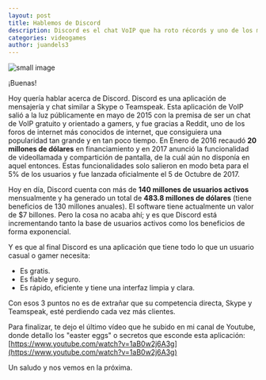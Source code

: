 ```yaml
---
layout: post
title: Hablemos de Discord
description: Discord es el chat VoIP que ha roto récords y uno de los más usados actualmente
categories: videogames
author: juandels3
---
```


![small image]({{site.baseurl}}/images/discord.jpg)

¡Buenas!

Hoy quería hablar acerca de Discord.
Discord es una aplicación de mensajería y chat similar a Skype o Teamspeak. Esta aplicación de VoIP salió a la luz públicamente en mayo de 2015 con la premisa de ser un chat de VoIP gratuito y orientado a gamers, y fue gracias a Reddit, uno de los foros de internet más conocidos de internet, que consiguiera una popularidad tan grande y en tan poco tiempo. 
En Enero de 2016 recaudó **20 millones de dólares** en financiamiento y en 2017 anunció la funcionalidad de videollamada y compartición de pantalla, de la cuál aún no disponía en aquel entonces. Estas funcionalidades solo salieron en modo beta para el 5% de los usuarios y fue lanzada oficialmente el 5 de Octubre de 2017.

Hoy en día, Discord cuenta con más de **140 millones de usuarios activos** mensualmente y ha generado un total de **483.8 millones de dólares** (tiene beneficios de 130 millones anuales). El software tiene actualmente un valor de $7 billones.
Pero la cosa no acaba ahí; y es que Discord está incrementando tanto la base de usuarios activos como los beneficios de forma exponencial.

Y es que al final Discord es una aplicación que tiene todo lo que un usuario casual o gamer necesita:

- Es gratis.
- Es fiable y seguro.
- Es rápido, eficiente y tiene una interfaz limpia y clara.

Con esos 3 puntos no es de extrañar que su competencia directa, Skype y Teamspeak, esté perdiendo cada vez más clientes.

Para finalizar, te dejo el último vídeo que he subido en mi canal de Youtube, donde detallo los "easter eggs" o secretos que esconde esta aplicación: [https://www.youtube.com/watch?v=1aB0w2j6A3g](https://www.youtube.com/watch?v=1aB0w2j6A3g)

Un saludo y nos vemos en la próxima.


